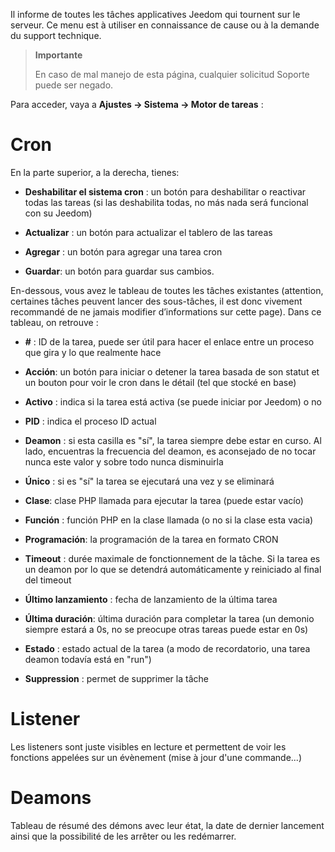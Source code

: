 Il informe de toutes les tâches applicatives Jeedom qui tournent sur le
serveur. Ce menu est à utiliser en connaissance de cause ou à la
demande du support technique.

> **Importante**
>
> En caso de mal manejo de esta página, cualquier solicitud
> Soporte puede ser negado.

Para acceder, vaya a **Ajustes → Sistema → Motor de tareas**
:

# Cron

En la parte superior, a la derecha, tienes:

-   **Deshabilitar el sistema cron** : un botón para deshabilitar o
    reactivar todas las tareas (si las deshabilita todas, no más
    nada será funcional con su Jeedom)

-   **Actualizar** : un botón para actualizar el tablero de las tareas

-   **Agregar** : un botón para agregar una tarea cron

-   **Guardar**: un botón para guardar sus cambios.

En-dessous, vous avez le tableau de toutes les tâches existantes
(attention, certaines tâches peuvent lancer des sous-tâches, il est donc
vivement recommandé de ne jamais modifier d’informations sur cette
page). Dans ce tableau, on retrouve :

-   **\#** : ID de la tarea, puede ser útil para hacer el enlace entre un
    proceso que gira y lo que realmente hace

-   **Acción**: un botón para iniciar o detener la tarea basada
    de son statut et un bouton pour voir le cron dans le détail (tel que stocké en base)

-   **Activo** : indica si la tarea está activa (se puede iniciar
    por Jeedom) o no

-   **PID** : indica el proceso ID actual

-   **Deamon** : si esta casilla es "sí", la tarea siempre debe
    estar en curso. Al lado, encuentras la frecuencia del deamon, es
    aconsejado de no tocar nunca este valor y sobre todo nunca
    disminuirla

-   **Único** : si es "sí" la tarea se ejecutará una vez
    y se eliminará

-   **Clase**: clase PHP llamada para ejecutar la tarea (puede
    estar vacío)

-   **Función** : función PHP en la clase llamada (o no
    si la clase esta vacia)

-   **Programación**: la programación de la tarea en formato CRON

-   **Timeout** : durée maximale de fonctionnement de la tâche. Si la
    tarea es un deamon por lo que se detendrá automáticamente y
    reiniciado al final del timeout

-   **Último lanzamiento** : fecha de lanzamiento de la última tarea

-   **Última duración**: última duración para completar la tarea (un
    demonio siempre estará a 0s, no se preocupe otras tareas
    puede estar en 0s)

-   **Estado** : estado actual de la tarea (a modo de recordatorio, una tarea deamon
    todavía está en "run")

-   **Suppression** : permet de supprimer la tâche


# Listener

Les listeners sont juste visibles en lecture et permettent de voir les fonctions appelées sur un évènement (mise à jour d'une commande...)

# Deamons

Tableau de résumé des démons avec leur état, la date de dernier lancement ainsi que la possibilité de les arrêter ou les redémarrer.
